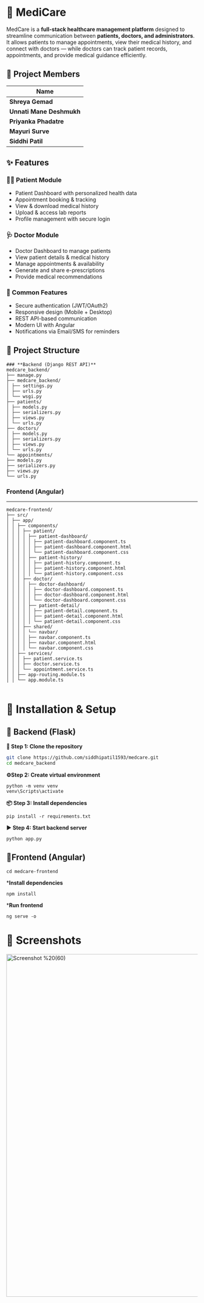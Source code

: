 #  🏥 MediCare

MedCare is a **full-stack healthcare management platform** designed to streamline communication between **patients, doctors, and administrators**.  
It allows patients to manage appointments, view their medical history, and connect with doctors — while doctors can track patient records, appointments, and provide medical guidance efficiently.

## 👥 Project Members

| Name                     |
|--------------------------|
| **Shreya Gemad**         |
| **Unnati Mane Deshmukh** |
| **Priyanka Phadatre**    |
| **Mayuri Surve**         |
| **Siddhi Patil**         |


## ✨ Features

### 👨‍⚕️ Patient Module
- Patient Dashboard with personalized health data
- Appointment booking & tracking
- View & download medical history
- Upload & access lab reports
- Profile management with secure login

### 🩺 Doctor Module
- Doctor Dashboard to manage patients
- View patient details & medical history
- Manage appointments & availability
- Generate and share e-prescriptions
- Provide medical recommendations

### 🔄 Common Features
- Secure authentication (JWT/OAuth2)
- Responsive design (Mobile + Desktop)
- REST API-based communication
- Modern UI with Angular
- Notifications via Email/SMS for reminders

## 📂 Project Structure
```
### **Backend (Django REST API)**
medcare_backend/
├── manage.py
├── medcare_backend/
│ ├── settings.py
│ ├── urls.py
│ └── wsgi.py
├── patients/
│ ├── models.py
│ ├── serializers.py
│ ├── views.py
│ └── urls.py
├── doctors/
│ ├── models.py
│ ├── serializers.py
│ ├── views.py
│ └── urls.py
└── appointments/
├── models.py
├── serializers.py
├── views.py
└── urls.py
```
### **Frontend (Angular)**

---

```
medcare-frontend/
├── src/
│ ├── app/
│ │ ├── components/
│ │ │ ├── patient/
│ │ │ │ ├── patient-dashboard/
│ │ │ │ │ ├── patient-dashboard.component.ts
│ │ │ │ │ ├── patient-dashboard.component.html
│ │ │ │ │ └── patient-dashboard.component.css
│ │ │ │ ├── patient-history/
│ │ │ │ │ ├── patient-history.component.ts
│ │ │ │ │ ├── patient-history.component.html
│ │ │ │ │ └── patient-history.component.css
│ │ │ ├── doctor/
│ │ │ │ ├── doctor-dashboard/
│ │ │ │ │ ├── doctor-dashboard.component.ts
│ │ │ │ │ ├── doctor-dashboard.component.html
│ │ │ │ │ └── doctor-dashboard.component.css
│ │ │ │ ├── patient-detail/
│ │ │ │ │ ├── patient-detail.component.ts
│ │ │ │ │ ├── patient-detail.component.html
│ │ │ │ │ └── patient-detail.component.css
│ │ │ ├── shared/
│ │ │ │ └── navbar/
│ │ │ │ ├── navbar.component.ts
│ │ │ │ ├── navbar.component.html
│ │ │ │ └── navbar.component.css
│ │ ├── services/
│ │ │ ├── patient.service.ts
│ │ │ ├── doctor.service.ts
│ │ │ └── appointment.service.ts
│ │ ├── app-routing.module.ts
│ │ └── app.module.ts


```
# **🚀 Installation & Setup**

## **📂 Backend (Flask)**

**📂 Step 1: Clone the repository**  
```bash
git clone https://github.com/siddhipatil1593/medcare.git
cd medcare_backend
```
**⚙️Step 2: Create virtual environment**
```
python -m venv venv
venv\Scripts\activate
```
**📦 Step 3: Install dependencies**
```
pip install -r requirements.txt
```
**▶️  Step 4: Start backend server**
```
python app.py
```

## **📂Frontend (Angular)**
```
cd medcare-frontend
```
***Install dependencies**
```
npm install
```
***Run frontend**
```
ng serve -o
```
# **📸 Screenshots**
<img width="1298" height="902" alt="Screenshot %20(60)" src="https://github.com/user-attachments/assets/6c36dc92-df44-424b-ad20-1457f1a3117d" />

